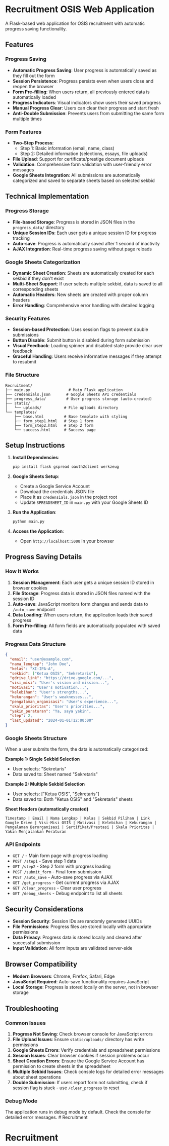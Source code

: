 # Recruitment OSIS Web Application

A Flask-based web application for OSIS recruitment with automatic progress saving functionality.

## Features

### Progress Saving
- **Automatic Progress Saving**: User progress is automatically saved as they fill out the form
- **Session Persistence**: Progress persists even when users close and reopen the browser
- **Form Pre-filling**: When users return, all previously entered data is automatically loaded
- **Progress Indicators**: Visual indicators show users their saved progress
- **Manual Progress Clear**: Users can clear their progress and start fresh
- **Anti-Double Submission**: Prevents users from submitting the same form multiple times

### Form Features
- **Two-Step Process**: 
  - Step 1: Basic information (email, name, class)
  - Step 2: Detailed information (selections, essays, file uploads)
- **File Upload**: Support for certificate/prestige document uploads
- **Validation**: Comprehensive form validation with user-friendly error messages
- **Google Sheets Integration**: All submissions are automatically categorized and saved to separate sheets based on selected sekbid

## Technical Implementation

### Progress Storage
- **File-based Storage**: Progress is stored in JSON files in the `progress_data/` directory
- **Unique Session IDs**: Each user gets a unique session ID for progress tracking
- **Auto-save**: Progress is automatically saved after 1 second of inactivity
- **AJAX Integration**: Real-time progress saving without page reloads

### Google Sheets Categorization
- **Dynamic Sheet Creation**: Sheets are automatically created for each sekbid if they don't exist
- **Multi-Sheet Support**: If user selects multiple sekbid, data is saved to all corresponding sheets
- **Automatic Headers**: New sheets are created with proper column headers
- **Error Handling**: Comprehensive error handling with detailed logging

### Security Features
- **Session-based Protection**: Uses session flags to prevent double submissions
- **Button Disable**: Submit button is disabled during form submission
- **Visual Feedback**: Loading spinner and disabled state provide clear user feedback
- **Graceful Handling**: Users receive informative messages if they attempt to resubmit

### File Structure
```
Recruitment/
├── main.py                 # Main Flask application
├── credensials.json       # Google Sheets API credentials
├── progress_data/         # User progress storage (auto-created)
├── static/
│   └── uploads/          # File uploads directory
└── templates/
    ├── base.html         # Base template with styling
    ├── form_step1.html   # Step 1 form
    ├── form_step2.html   # Step 2 form
    └── success.html      # Success page
```

## Setup Instructions

1. **Install Dependencies**:
   ```bash
   pip install flask gspread oauth2client werkzeug
   ```

2. **Google Sheets Setup**:
   - Create a Google Service Account
   - Download the credentials JSON file
   - Place it as `credensials.json` in the project root
   - Update `SPREADSHEET_ID` in `main.py` with your Google Sheets ID

3. **Run the Application**:
   ```bash
   python main.py
   ```

4. **Access the Application**:
   - Open `http://localhost:5000` in your browser

## Progress Saving Details

### How It Works
1. **Session Management**: Each user gets a unique session ID stored in browser cookies
2. **File Storage**: Progress data is stored in JSON files named with the session ID
3. **Auto-save**: JavaScript monitors form changes and sends data to `/auto_save` endpoint
4. **Data Loading**: When users return, the application loads their saved progress
5. **Form Pre-filling**: All form fields are automatically populated with saved data

### Progress Data Structure
```json
{
  "email": "user@example.com",
  "nama_lengkap": "John Doe",
  "kelas": "XI-IPA-A",
  "sekbid": ["Ketua OSIS", "Sekretaris"],
  "gdrive_link": "https://drive.google.com/...",
  "visi_misi": "User's vision and mission...",
  "motivasi": "User's motivation...",
  "kelebihan": "User's strengths...",
  "kekurangan": "User's weaknesses...",
  "pengalaman_organisasi": "User's experience...",
  "skala_prioritas": "User's priorities...",
  "yakin_peraturan": "Ya, saya yakin",
  "step": 2,
  "last_updated": "2024-01-01T12:00:00"
}
```

### Google Sheets Structure
When a user submits the form, the data is automatically categorized:

**Example 1: Single Sekbid Selection**
- User selects: "Sekretaris"
- Data saved to: Sheet named "Sekretaris"

**Example 2: Multiple Sekbid Selection**
- User selects: ["Ketua OSIS", "Sekretaris"]
- Data saved to: Both "Ketua OSIS" and "Sekretaris" sheets

**Sheet Headers (automatically created)**
```
Timestamp | Email | Nama Lengkap | Kelas | Sekbid Pilihan | Link Google Drive | Visi-Misi OSIS | Motivasi | Kelebihan | Kekurangan | Pengalaman Berorganisasi | Sertifikat/Prestasi | Skala Prioritas | Yakin Menjalankan Peraturan
```

### API Endpoints
- `GET /` - Main form page with progress loading
- `POST /step1` - Save step 1 data
- `GET /step2` - Step 2 form with progress loading
- `POST /submit_form` - Final form submission
- `POST /auto_save` - Auto-save progress via AJAX
- `GET /get_progress` - Get current progress via AJAX
- `GET /clear_progress` - Clear user progress
- `GET /debug_sheets` - Debug endpoint to list all sheets

## Security Considerations

- **Session Security**: Session IDs are randomly generated UUIDs
- **File Permissions**: Progress files are stored locally with appropriate permissions
- **Data Privacy**: Progress data is stored locally and cleared after successful submission
- **Input Validation**: All form inputs are validated server-side

## Browser Compatibility

- **Modern Browsers**: Chrome, Firefox, Safari, Edge
- **JavaScript Required**: Auto-save functionality requires JavaScript
- **Local Storage**: Progress is stored locally on the server, not in browser storage

## Troubleshooting

### Common Issues
1. **Progress Not Saving**: Check browser console for JavaScript errors
2. **File Upload Issues**: Ensure `static/uploads/` directory has write permissions
3. **Google Sheets Errors**: Verify credentials and spreadsheet permissions
4. **Session Issues**: Clear browser cookies if session problems occur
5. **Sheet Creation Errors**: Ensure the Google Service Account has permission to create sheets in the spreadsheet
6. **Multiple Sekbid Issues**: Check console logs for detailed error messages about sheet operations
7. **Double Submission**: If users report form not submitting, check if session flag is stuck - use `/clear_progress` to reset

### Debug Mode
The application runs in debug mode by default. Check the console for detailed error messages. # Recruitment
# Recruitment
